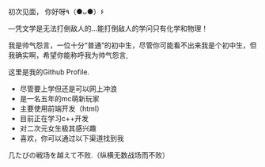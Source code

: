 
初次见面，   你好呀٩（●ᴗ●）۶

—凭文学是无法打倒敌人的...能打倒敌人的学问只有化学和物理！

我是帅气怨言，一位十分“普通”的初中生，尽管你可能看不出来我是个初中生，但我确实啊，希望你能称呼我为帅气怨言,

这里是我的Github Profile.

* 尽管要上学但还是可以网上冲浪
* 是一名五年的mc萌新玩家
* 主要使用前端开发（html）
* 目前正在学习c++开发
* 对二次元女生极其感兴趣
* 喜欢，你可以通过以下渠道找到我
    

几たびの戦场を越えて不败.（纵横无数战场而不败）


